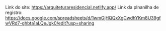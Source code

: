Link do site: https://arquiteturaresidencial.netlify.app/
Link da plnanilha de registro: https://docs.google.com/spreadsheets/d/1wmGjHQQxXgCwdhYKm8U39gfwVRd7-ghbta1aLQeJgk0/edit?usp=sharing
